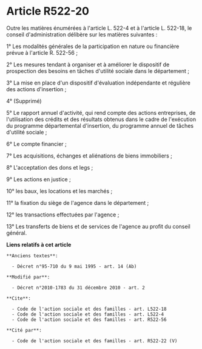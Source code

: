 # Article R522-20

Outre les matières énumérées à l'article L. 522-4 et à l'article L. 522-18, le conseil d'administration délibère sur les
matières suivantes : 

1° Les modalités générales de la participation en nature ou financière prévue à l'article R. 522-56 ; 

2° Les mesures tendant à organiser et à améliorer le dispositif de prospection des besoins en tâches d'utilité sociale dans
le département ; 

3° La mise en place d'un dispositif d'évaluation indépendante et régulière des actions d'insertion ; 

4° (Supprimé) 

5° Le rapport annuel d'activité, qui rend compte des actions entreprises, de l'utilisation des crédits et des résultats
obtenus dans le cadre de l'exécution du programme départemental d'insertion, du programme annuel de tâches d'utilité
sociale ; 

6° Le compte financier ; 

7° Les acquisitions, échanges et aliénations de biens immobiliers ; 

8° L'acceptation des dons et legs ; 

9° Les actions en justice ; 

10° les baux, les locations et les marchés ; 

11° la fixation du siège de l'agence dans le département ; 

12° les transactions effectuées par l'agence ; 

13° Les transferts de biens et de services de l'agence au profit du conseil général.

**Liens relatifs à cet article**

	**Anciens textes**:

	  - Décret n°95-710 du 9 mai 1995 - art. 14 (Ab)

	**Modifié par**:

	  - Décret n°2010-1783 du 31 décembre 2010 - art. 2

	**Cite**:

	  - Code de l'action sociale et des familles - art. L522-18
	  - Code de l'action sociale et des familles - art. L522-4
	  - Code de l'action sociale et des familles - art. R522-56

	**Cité par**:

	  - Code de l'action sociale et des familles - art. R522-22 (V)
